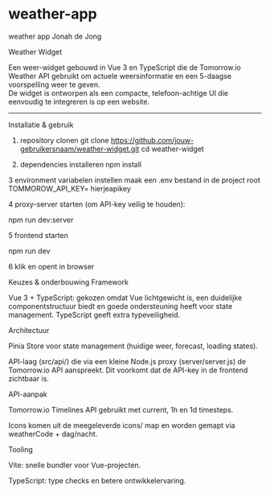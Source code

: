 # weather-app
 weather app Jonah de Jong

Weather Widget

Een weer-widget gebouwd in Vue 3 en TypeScript die de Tomorrow.io Weather API gebruikt om actuele weersinformatie en een 5-daagse voorspelling weer te geven.  
De widget is ontworpen als een compacte, telefoon-achtige UI die eenvoudig te integreren is op een website.

---

 Installatie & gebruik

1. repository clonen
   git clone https://github.com/jouw-gebruikersnaam/weather-widget.git
   cd weather-widget

2. dependencies installeren
npm install

3 environment variabelen instellen
   maak een .env bestand in de project root
TOMMOROW_API_KEY= hierjeapikey

4 proxy-server starten (om API-key veilig te houden):

npm run dev:server

5 frontend starten

npm run dev

6 klik en opent in browser

Keuzes & onderbouwing
Framework

Vue 3 + TypeScript: gekozen omdat Vue lichtgewicht is, een duidelijke componentstructuur biedt en goede ondersteuning heeft voor state management. TypeScript geeft extra typeveiligheid.

Architectuur

Pinia Store voor state management (huidige weer, forecast, loading states).

API-laag (src/api/) die via een kleine Node.js proxy (server/server.js) de Tomorrow.io API aanspreekt.
Dit voorkomt dat de API-key in de frontend zichtbaar is.

API-aanpak

Tomorrow.io Timelines API gebruikt met current, 1h en 1d timesteps.

Icons komen uit de meegeleverde icons/ map en worden gemapt via weatherCode + dag/nacht.

Tooling

Vite: snelle bundler voor Vue-projecten.

TypeScript: type checks en betere ontwikkelervaring.


